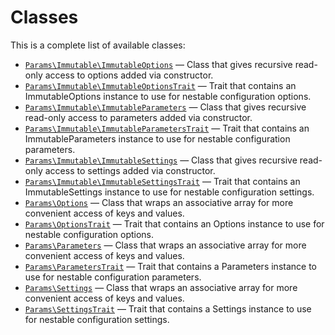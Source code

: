 Classes
=======

This is a complete list of available classes:

- [`Params\Immutable\ImmutableOptions`](Params/Immutable/ImmutableOptions.md) &mdash; Class that gives recursive read-only access to options added via constructor.
- [`Params\Immutable\ImmutableOptionsTrait`](Params/Immutable/ImmutableOptionsTrait.md) &mdash; Trait that contains an ImmutableOptions instance to use for nestable configuration options.
- [`Params\Immutable\ImmutableParameters`](Params/Immutable/ImmutableParameters.md) &mdash; Class that gives recursive read-only access to parameters added via constructor.
- [`Params\Immutable\ImmutableParametersTrait`](Params/Immutable/ImmutableParametersTrait.md) &mdash; Trait that contains an ImmutableParameters instance to use for nestable configuration parameters.
- [`Params\Immutable\ImmutableSettings`](Params/Immutable/ImmutableSettings.md) &mdash; Class that gives recursive read-only access to settings added via constructor.
- [`Params\Immutable\ImmutableSettingsTrait`](Params/Immutable/ImmutableSettingsTrait.md) &mdash; Trait that contains an ImmutableSettings instance to use for nestable configuration settings.
- [`Params\Options`](Params/Options.md) &mdash; Class that wraps an associative array for more convenient access of keys and values.
- [`Params\OptionsTrait`](Params/OptionsTrait.md) &mdash; Trait that contains an Options instance to use for nestable configuration options.
- [`Params\Parameters`](Params/Parameters.md) &mdash; Class that wraps an associative array for more convenient access of keys and values.
- [`Params\ParametersTrait`](Params/ParametersTrait.md) &mdash; Trait that contains a Parameters instance to use for nestable configuration parameters.
- [`Params\Settings`](Params/Settings.md) &mdash; Class that wraps an associative array for more convenient access of keys and values.
- [`Params\SettingsTrait`](Params/SettingsTrait.md) &mdash; Trait that contains a Settings instance to use for nestable configuration settings.
